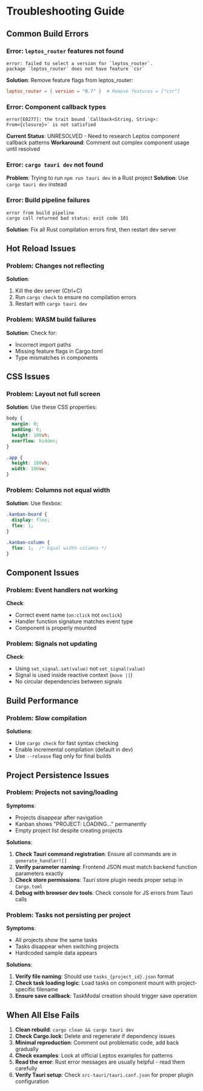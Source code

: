 # Troubleshooting Guide

## Common Build Errors

### Error: `leptos_router` features not found
```
error: failed to select a version for `leptos_router`.
package `leptos_router` does not have feature `csr`
```
**Solution**: Remove feature flags from leptos_router:
```toml
leptos_router = { version = "0.7" }  # Remove features = ["csr"]
```

### Error: Component callback types
```
error[E0277]: the trait bound `Callback<String, String>: From<{closure}>` is not satisfied
```
**Current Status**: UNRESOLVED - Need to research Leptos component callback patterns
**Workaround**: Comment out complex component usage until resolved

### Error: `cargo tauri dev` not found
**Problem**: Trying to run `npm run tauri dev` in a Rust project
**Solution**: Use `cargo tauri dev` instead

### Error: Build pipeline failures
```
error from build pipeline
cargo call returned bad status: exit code 101
```
**Solution**: Fix all Rust compilation errors first, then restart dev server

## Hot Reload Issues

### Problem: Changes not reflecting
**Solution**: 
1. Kill the dev server (Ctrl+C)
2. Run `cargo check` to ensure no compilation errors
3. Restart with `cargo tauri dev`

### Problem: WASM build failures  
**Solution**: Check for:
- Incorrect import paths
- Missing feature flags in Cargo.toml
- Type mismatches in components

## CSS Issues

### Problem: Layout not full screen
**Solution**: Use these CSS properties:
```css
body {
  margin: 0;
  padding: 0;
  height: 100vh;
  overflow: hidden;
}

.app {
  height: 100vh;
  width: 100vw;
}
```

### Problem: Columns not equal width
**Solution**: Use flexbox:
```css
.kanban-board {
  display: flex;
  flex: 1;
}

.kanban-column {
  flex: 1;  /* Equal width columns */
}
```

## Component Issues

### Problem: Event handlers not working
**Check**:
- Correct event name (`on:click` not `onclick`)
- Handler function signature matches event type
- Component is properly mounted

### Problem: Signals not updating
**Check**:
- Using `set_signal.set(value)` not `set_signal(value)`
- Signal is used inside reactive context (`move ||`)
- No circular dependencies between signals

## Build Performance

### Problem: Slow compilation
**Solutions**:
- Use `cargo check` for fast syntax checking
- Enable incremental compilation (default in dev)
- Use `--release` flag only for final builds

## Project Persistence Issues

### Problem: Projects not saving/loading
**Symptoms**: 
- Projects disappear after navigation
- Kanban shows "PROJECT: LOADING..." permanently
- Empty project list despite creating projects

**Solutions**:
1. **Check Tauri command registration**: Ensure all commands are in `generate_handler![]`
2. **Verify parameter naming**: Frontend JSON must match backend function parameters exactly
3. **Check store permissions**: Tauri store plugin needs proper setup in `Cargo.toml`
4. **Debug with browser dev tools**: Check console for JS errors from Tauri calls

### Problem: Tasks not persisting per project
**Symptoms**:
- All projects show the same tasks
- Tasks disappear when switching projects
- Hardcoded sample data appears

**Solutions**:
1. **Verify file naming**: Should use `tasks_{project_id}.json` format
2. **Check task loading logic**: Load tasks on component mount with project-specific filename
3. **Ensure save callback**: TaskModal creation should trigger save operation

## When All Else Fails

1. **Clean rebuild**: `cargo clean && cargo tauri dev`
2. **Check Cargo.lock**: Delete and regenerate if dependency issues
3. **Minimal reproduction**: Comment out problematic code, add back gradually
4. **Check examples**: Look at official Leptos examples for patterns
5. **Read the error**: Rust error messages are usually helpful - read them carefully
6. **Verify Tauri setup**: Check `src-tauri/tauri.conf.json` for proper plugin configuration